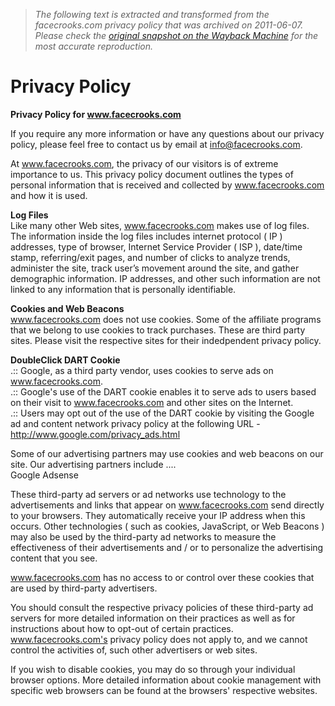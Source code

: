> *The following text is extracted and transformed from the facecrooks.com privacy policy that was archived on 2011-06-07. Please check the [original snapshot on the Wayback Machine](https://web.archive.org/web/20110607194131id_/http%3A//facecrooks.com/index.php%3Foption%3Dcom_content%26view%3Darticle%26id%3D9%26Itemid%3D9) for the most accurate reproduction.*

# Privacy Policy

**Privacy Policy for www.facecrooks.com**

If you require any more information or have any questions about our privacy policy, please feel free to contact us by email at [info@facecrooks.com](mailto:info@facecrooks.com).

At www.facecrooks.com, the privacy of our visitors is of extreme importance to us. This privacy policy document outlines the types of personal information that is received and collected by www.facecrooks.com and how it is used. 

**Log Files**  
Like many other Web sites, www.facecrooks.com makes use of log files. The information inside the log files includes internet protocol ( IP ) addresses, type of browser, Internet Service Provider ( ISP ), date/time stamp, referring/exit pages, and number of clicks to analyze trends, administer the site, track user’s movement around the site, and gather demographic information. IP addresses, and other such information are not linked to any information that is personally identifiable. 

**Cookies and Web Beacons**   
www.facecrooks.com does not use cookies. Some of the affiliate programs that we belong to use cookies to track purchases. These are third party sites. Please visit the respective sites for their indedpendent privacy policy.

**DoubleClick DART Cookie**   
.:: Google, as a third party vendor, uses cookies to serve ads on www.facecrooks.com.  
.:: Google's use of the DART cookie enables it to serve ads to users based on their visit to www.facecrooks.com and other sites on the Internet.   
.:: Users may opt out of the use of the DART cookie by visiting the Google ad and content network privacy policy at the following URL - http://www.google.com/privacy_ads.html 

Some of our advertising partners may use cookies and web beacons on our site. Our advertising partners include ....  
Google Adsense

These third-party ad servers or ad networks use technology to the advertisements and links that appear on www.facecrooks.com send directly to your browsers. They automatically receive your IP address when this occurs. Other technologies ( such as cookies, JavaScript, or Web Beacons ) may also be used by the third-party ad networks to measure the effectiveness of their advertisements and / or to personalize the advertising content that you see. 

www.facecrooks.com has no access to or control over these cookies that are used by third-party advertisers. 

You should consult the respective privacy policies of these third-party ad servers for more detailed information on their practices as well as for instructions about how to opt-out of certain practices. www.facecrooks.com's privacy policy does not apply to, and we cannot control the activities of, such other advertisers or web sites. 

If you wish to disable cookies, you may do so through your individual browser options. More detailed information about cookie management with specific web browsers can be found at the browsers' respective websites.  
